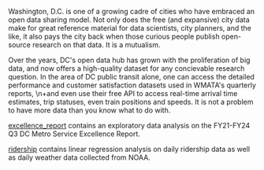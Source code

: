 Washington, D.C. is one of a growing cadre of cities who have embraced an open data sharing model. Not only does the free (and expansive) city data make for great reference material for data scientists, city planners, 
and the like, it also pays the city back when those curious people publish open-source research on that data. It is a mutualism. 

Over the years, DC's open data hub has grown with the proliferation of big data, and now offers a high-quality dataset for any concievable research question. In the area of DC public transit alone, 
one can access the detailed performance and customer satisfaction datasets used in WMATA's quarterly reports, \n+and even use their free API to access real-time arrival time estimates, trip statuses, even train positions and speeds.
It is not a problem to have more data than you know what to do with.

[excellence_report](https://github.com/chris-newton/WMATA/tree/main/excellence_report) contains an exploratory data analysis on the FY21-FY24 Q3 DC Metro Service Excellence Report.

[ridership](https://github.com/chris-newton/WMATA/tree/main/ridership) contains linear regression analysis on daily ridership data as well as daily weather data collected from NOAA.
